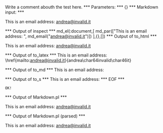 Write a comment abouth the test here.
*** Parameters: ***
{}
*** Markdown input: ***


This is an email address: <andrea@invalid.it>
	
*** Output of inspect ***
md_el(:document,[
	md_par(["This is an email address: ", md_email("andrea@invalid.it")])
],{},[])
*** Output of to_html ***

<p>This is an email address: <a href='mailto:andrea@invalid.it'>&#097;&#110;&#100;&#114;&#101;&#097;&#064;&#105;&#110;&#118;&#097;&#108;&#105;&#100;&#046;&#105;&#116;</a></p>

*** Output of to_latex ***
This is an email address: \href{mailto:andrea@invalid.it}{andrea\char64invalid\char46it}


*** Output of to_md ***
This is an email address:


*** Output of to_s ***
This is an email address: 
*** EOF ***



	OK!



*** Output of Markdown.pl ***
<p>This is an email address: <a href="&#109;ai&#x6C;&#x74;&#x6F;:&#97;&#110;&#100;&#x72;&#x65;&#97;&#64;&#x69;&#x6E;&#118;&#97;&#108;&#x69;&#x64;&#46;&#105;&#116;">&#97;&#110;&#100;&#x72;&#x65;&#97;&#64;&#x69;&#x6E;&#118;&#97;&#108;&#x69;&#x64;&#46;&#105;&#116;</a></p>

*** Output of Markdown.pl (parsed) ***
<p>This is an email address: <a href='&amp;#109;ai&amp;#x6C;&amp;#x74;&amp;#x6F;:&amp;#97;&amp;#110;&amp;#100;&amp;#x72;&amp;#x65;&amp;#97;&amp;#64;&amp;#x69;&amp;#x6E;&amp;#118;&amp;#97;&amp;#108;&amp;#x69;&amp;#x64;&amp;#46;&amp;#105;&amp;#116;'>&#97;&#110;&#100;&#x72;&#x65;&#97;&#64;&#x69;&#x6E;&#118;&#97;&#108;&#x69;&#x64;&#46;&#105;&#116;</a
   ></p
 >